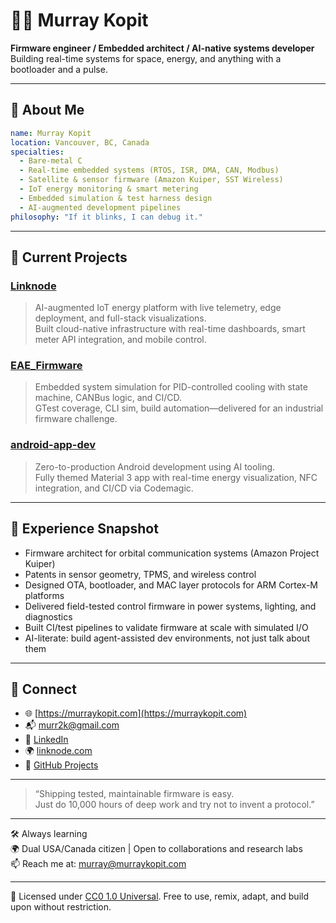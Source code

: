 # 👨‍🚀 Murray Kopit

**Firmware engineer / Embedded architect / AI-native systems developer**  
Building real-time systems for space, energy, and anything with a bootloader and a pulse.

---

## 🧬 About Me

```yaml
name: Murray Kopit
location: Vancouver, BC, Canada
specialties:
  - Bare-metal C
  - Real-time embedded systems (RTOS, ISR, DMA, CAN, Modbus)
  - Satellite & sensor firmware (Amazon Kuiper, SST Wireless)
  - IoT energy monitoring & smart metering
  - Embedded simulation & test harness design
  - AI-augmented development pipelines
philosophy: "If it blinks, I can debug it."
```

---

## 🔧 Current Projects

### [Linknode](https://linknode.com)
> AI-augmented IoT energy platform with live telemetry, edge deployment, and full-stack visualizations.  
> Built cloud-native infrastructure with real-time dashboards, smart meter API integration, and mobile control.

### [EAE_Firmware](https://github.com/murr2k/EAE_Firmware)
> Embedded system simulation for PID-controlled cooling with state machine, CANBus logic, and CI/CD.  
> GTest coverage, CLI sim, build automation—delivered for an industrial firmware challenge.

### [android-app-dev](https://github.com/murr2k/android-app-dev)
> Zero-to-production Android development using AI tooling.  
> Fully themed Material 3 app with real-time energy visualization, NFC integration, and CI/CD via Codemagic.

---

## 🚀 Experience Snapshot

- Firmware architect for orbital communication systems (Amazon Project Kuiper)
- Patents in sensor geometry, TPMS, and wireless control
- Designed OTA, bootloader, and MAC layer protocols for ARM Cortex-M platforms
- Delivered field-tested control firmware in power systems, lighting, and diagnostics
- Built CI/test pipelines to validate firmware at scale with simulated I/O
- AI-literate: build agent-assisted dev environments, not just talk about them

---

## 📢 Connect

- 🌐 [https://murraykopit.com](https://murraykopit.com)
- 📬 murr2k@gmail.com
- 🔗 [LinkedIn](https://www.linkedin.com/in/murraykopit)
- 🌍 [linknode.com](https://linknode.com)
- 🧠 [GitHub Projects](https://github.com/murr2k?tab=repositories)

---

> “Shipping tested, maintainable firmware is easy.  
> Just do 10,000 hours of deep work and try not to invent a protocol.”


---

🛠 Always learning  
🌍 Dual USA/Canada citizen | Open to collaborations and research labs  
📫 Reach me at: [murray@murraykopit.com](mailto:murray@murraykopit.com)

---

📄 Licensed under [CC0 1.0 Universal](http://creativecommons.org/publicdomain/zero/1.0/). Free to use, remix, adapt, and build upon without restriction.
